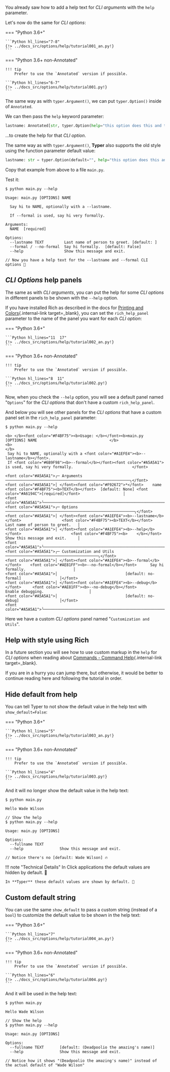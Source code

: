 You already saw how to add a help text for *CLI arguments* with the `help` parameter.

Let's now do the same for *CLI options*:

=== "Python 3.6+"

    ```Python hl_lines="7-8"
    {!> ../docs_src/options/help/tutorial001_an.py!}
    ```

=== "Python 3.6+ non-Annotated"

    !!! tip
        Prefer to use the `Annotated` version if possible.

    ```Python hl_lines="6-7"
    {!> ../docs_src/options/help/tutorial001.py!}
    ```

The same way as with `typer.Argument()`, we can put `typer.Option()` inside of `Annotated`.

We can then pass the `help` keyword parameter:

```Python
lastname: Annotated[str, typer.Option(help="this option does this and that")] = ""
```

...to create the help for that *CLI option*.

The same way as with `typer.Argument()`, **Typer** also supports the old style using the function parameter default value:

```Python
lastname: str = typer.Option(default="", help="this option does this and that")
```

Copy that example from above to a file `main.py`.

Test it:

<div class="termy">

```console
$ python main.py --help

Usage: main.py [OPTIONS] NAME

  Say hi to NAME, optionally with a --lastname.

  If --formal is used, say hi very formally.

Arguments:
  NAME  [required]

Options:
  --lastname TEXT         Last name of person to greet. [default: ]
  --formal / --no-formal  Say hi formally.  [default: False]
  --help                  Show this message and exit.

// Now you have a help text for the --lastname and --formal CLI options 🎉
```

</div>

## *CLI Options* help panels

The same as with *CLI arguments*, you can put the help for some *CLI options* in different panels to be shown with the `--help` option.

If you have installed Rich as described in the docs for [Printing and Colors](../printing.md){.internal-link target=_blank}, you can set the `rich_help_panel` parameter to the name of the panel you want for each *CLI option*:

=== "Python 3.6+"

    ```Python hl_lines="11  17"
    {!> ../docs_src/options/help/tutorial002_an.py!}
    ```

=== "Python 3.6+ non-Annotated"

    !!! tip
        Prefer to use the `Annotated` version if possible.

    ```Python hl_lines="8  11"
    {!> ../docs_src/options/help/tutorial002.py!}
    ```

Now, when you check the `--help` option, you will see a default panel named "`Options`" for the *CLI options* that don't have a custom `rich_help_panel`.

And below you will see other panels for the *CLI options* that have a custom panel set in the `rich_help_panel` parameter:

<div class="termy">

```console
$ python main.py --help

<b> </b><font color="#F4BF75"><b>Usage: </b></font><b>main.py [OPTIONS] NAME                                </b>
<b>                                                                     </b>
 Say hi to NAME, optionally with a <font color="#A1EFE4"><b>--lastname</b></font>.
 If <font color="#6B9F98"><b>--formal</b></font><font color="#A5A5A1"> is used, say hi very formally.                          </font>

<font color="#A5A5A1">╭─ Arguments ───────────────────────────────────────────────────────╮</font>
<font color="#A5A5A1">│ </font><font color="#F92672">*</font>    name      <font color="#F4BF75"><b>TEXT</b></font>  [default: None] <font color="#A6194C">[required]</font>                   │
<font color="#A5A5A1">╰───────────────────────────────────────────────────────────────────╯</font>
<font color="#A5A5A1">╭─ Options ─────────────────────────────────────────────────────────╮</font>
<font color="#A5A5A1">│ </font><font color="#A1EFE4"><b>--lastname</b></font>                  <font color="#F4BF75"><b>TEXT</b></font>  Last name of person to greet.   │
<font color="#A5A5A1">│ </font><font color="#A1EFE4"><b>--help</b></font>                      <font color="#F4BF75"><b>    </b></font>  Show this message and exit.     │
<font color="#A5A5A1">╰───────────────────────────────────────────────────────────────────╯</font>
<font color="#A5A5A1">╭─ Customization and Utils ─────────────────────────────────────────╮</font>
<font color="#A5A5A1">│ </font><font color="#A1EFE4"><b>--formal</b></font>    <font color="#AE81FF"><b>--no-formal</b></font>      Say hi formally.                     │
<font color="#A5A5A1">│                              [default: no-formal]                 │</font>
<font color="#A5A5A1">│ </font><font color="#A1EFE4"><b>--debug</b></font>     <font color="#AE81FF"><b>--no-debug</b></font>       Enable debugging.                    │
<font color="#A5A5A1">│                              [default: no-debug]                  │</font>
<font color="#A5A5A1">╰───────────────────────────────────────────────────────────────────╯</font>
```

</div>

Here we have a custom *CLI options* panel named "`Customization and Utils`".

## Help with style using Rich

In a future section you will see how to use custom markup in the `help` for *CLI options* when reading about [Commands - Command Help](../commands/help.md#rich-markdown-and-markup){.internal-link target=_blank}.

If you are in a hurry you can jump there, but otherwise, it would be better to continue reading here and following the tutorial in order.


## Hide default from help

You can tell Typer to not show the default value in the help text with `show_default=False`:

=== "Python 3.6+"

    ```Python hl_lines="5"
    {!> ../docs_src/options/help/tutorial003_an.py!}
    ```

=== "Python 3.6+ non-Annotated"

    !!! tip
        Prefer to use the `Annotated` version if possible.

    ```Python hl_lines="4"
    {!> ../docs_src/options/help/tutorial003.py!}
    ```

And it will no longer show the default value in the help text:

<div class="termy">

```console
$ python main.py

Hello Wade Wilson

// Show the help
$ python main.py --help

Usage: main.py [OPTIONS]

Options:
  --fullname TEXT
  --help                Show this message and exit.

// Notice there's no [default: Wade Wilson] 🔥
```

</div>

!!! note "Technical Details"
    In Click applications the default values are hidden by default. 🙈

    In **Typer** these default values are shown by default. 👀

## Custom default string

You can use the same `show_default` to pass a custom string (instead of a `bool`) to customize the default value to be shown in the help text:

=== "Python 3.6+"

    ```Python hl_lines="7"
    {!> ../docs_src/options/help/tutorial004_an.py!}
    ```

=== "Python 3.6+ non-Annotated"

    !!! tip
        Prefer to use the `Annotated` version if possible.

    ```Python hl_lines="6"
    {!> ../docs_src/options/help/tutorial004.py!}
    ```

And it will be used in the help text:

<div class="termy">

```console
$ python main.py

Hello Wade Wilson

// Show the help
$ python main.py --help

Usage: main.py [OPTIONS]

Options:
  --fullname TEXT       [default: (Deadpoolio the amazing's name)]
  --help                Show this message and exit.

// Notice how it shows "(Deadpoolio the amazing's name)" instead of the actual default of "Wade Wilson"
```

</div>
